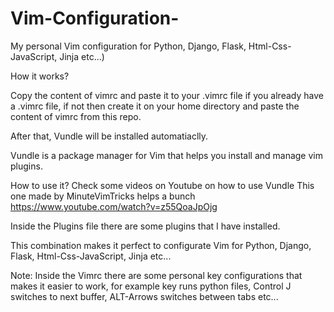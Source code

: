 # Vim-Configuration-
My personal Vim configuration for Python, Django, Flask, Html-Css-JavaScript, Jinja etc...)

How it works?

Copy the content of vimrc and paste it to your .vimrc file if you already have a .vimrc file, 
if not then create it on your home directory and paste the content of vimrc from this repo.

After that, Vundle will be installed automatiaclly.

Vundle is a package manager for Vim that helps you install and manage vim plugins.

How to use it?
Check some videos on Youtube on how to use Vundle
This one made by MinuteVimTricks helps a bunch https://www.youtube.com/watch?v=z55QoaJpOjg

Inside the Plugins file there are some plugins that I have installed.

This combination makes it perfect to configurate Vim for Python, Django, Flask, Html-Css-JavaScript, Jinja etc...

Note:
Inside the Vimrc there are some personal key configurations that makes it easier to work, for example <F9> key runs python files,
Control J switches to next buffer, ALT-Arrows switches between tabs etc...
